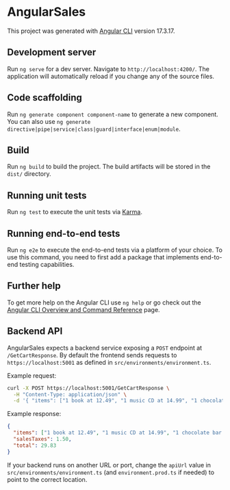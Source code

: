 # AngularSales

This project was generated with [Angular CLI](https://github.com/angular/angular-cli) version 17.3.17.

## Development server

Run `ng serve` for a dev server. Navigate to `http://localhost:4200/`. The application will automatically reload if you change any of the source files.

## Code scaffolding

Run `ng generate component component-name` to generate a new component. You can also use `ng generate directive|pipe|service|class|guard|interface|enum|module`.

## Build

Run `ng build` to build the project. The build artifacts will be stored in the `dist/` directory.

## Running unit tests

Run `ng test` to execute the unit tests via [Karma](https://karma-runner.github.io).

## Running end-to-end tests

Run `ng e2e` to execute the end-to-end tests via a platform of your choice. To use this command, you need to first add a package that implements end-to-end testing capabilities.

## Further help

To get more help on the Angular CLI use `ng help` or go check out the [Angular CLI Overview and Command Reference](https://angular.io/cli) page.

## Backend API

AngularSales expects a backend service exposing a `POST` endpoint at `/GetCartResponse`. By default the frontend sends requests to `https://localhost:5001` as defined in `src/environments/environment.ts`.

Example request:

```bash
curl -X POST https://localhost:5001/GetCartResponse \
  -H "Content-Type: application/json" \
  -d '{ "items": ["1 book at 12.49", "1 music CD at 14.99", "1 chocolate bar at 0.85"] }'
```

Example response:

```json
{
  "items": ["1 book at 12.49", "1 music CD at 14.99", "1 chocolate bar at 0.85"],
  "salesTaxes": 1.50,
  "total": 29.83
}
```

If your backend runs on another URL or port, change the `apiUrl` value in `src/environments/environment.ts` (and `environment.prod.ts` if needed) to point to the correct location.

